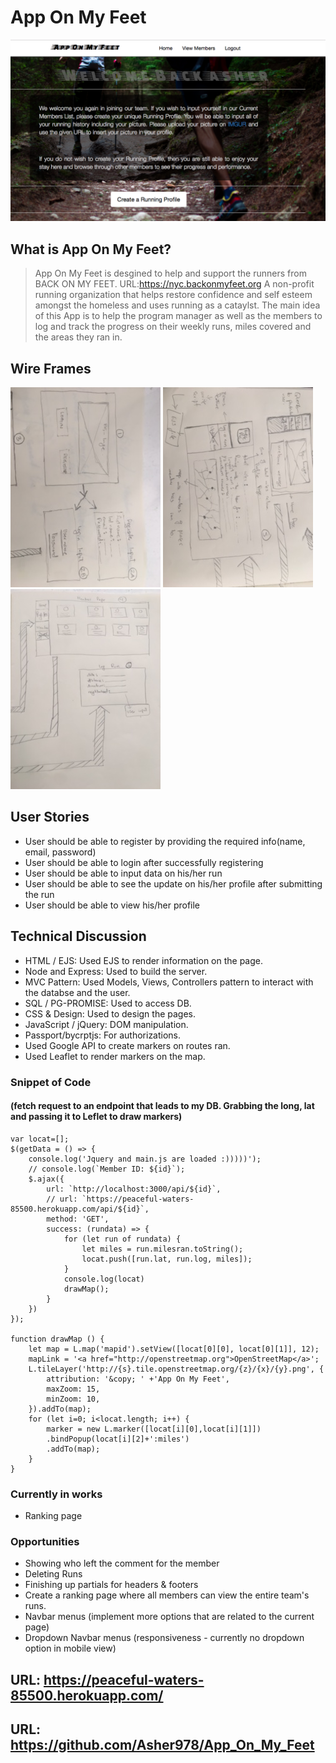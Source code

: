 # App On My Feet

![Screen Shot](https://github.com/Asher978/App_On_My_Feet/blob/master/assets/appScreenshot.png)

## What is App On My Feet?

> App On My Feet is desgined to help and support the runners from BACK ON MY FEET. URL:https://nyc.backonmyfeet.org A non-profit running organization that helps restore confidence and self esteem amongst the homeless and uses running as a cataylst. The main idea of this App is to help the program manager as well as the members to log and track the progress on their weekly runs, miles covered and the areas they ran in. 

## Wire Frames
![Screen Shot](https://github.com/Asher978/App_On_My_Feet/blob/master/assets/frame1.JPG)
![Screen Shot](https://github.com/Asher978/App_On_My_Feet/blob/master/assets/frame2.JPG)
![Screen Shot](https://github.com/Asher978/App_On_My_Feet/blob/master/assets/frame3.JPG)

## User Stories
  *  User should be able to register by providing the required info(name, email, password)
  *  User should be able to login after successfully registering
  *  User should be able to input data on his/her run
  *  User should be able to see the update on his/her profile after submitting the run
  *  User should be able to view his/her profile 


## Technical Discussion
  *  HTML / EJS: Used EJS to render information on the page.
  *  Node and Express: Used to build the server.
  *  MVC Pattern: Used Models, Views, Controllers pattern to interact with the databse and the user.
  *  SQL / PG-PROMISE: Used to access DB.
  *  CSS & Design: Used to design the pages.
  *  JavaScript / jQuery: DOM manipulation.
  *  Passport/bycrptjs: For authorizations.
  *  Used Google API to create markers on routes ran.
  *  Used Leaflet to render markers on the map.

### Snippet of Code
#### (fetch request to an endpoint that leads to my DB. Grabbing the long, lat and passing it to Leflet to draw markers)

``` 
var locat=[];
$(getData = () => {
    console.log('Jquery and main.js are loaded :)))))');
    // console.log(`Member ID: ${id}`);
    $.ajax({
        url: `http://localhost:3000/api/${id}`,
        // url: `https://peaceful-waters-85500.herokuapp.com/api/${id}`,
        method: 'GET',
        success: (rundata) => {
            for (let run of rundata) {
                let miles = run.milesran.toString();
                locat.push([run.lat, run.log, miles]);
            }   
            console.log(locat)
            drawMap();  
        }
    })
});

function drawMap () {
    let map = L.map('mapid').setView([locat[0][0], locat[0][1]], 12);
    mapLink = '<a href="http://openstreetmap.org">OpenStreetMap</a>';
    L.tileLayer('http://{s}.tile.openstreetmap.org/{z}/{x}/{y}.png', {
        attribution: '&copy; ' +'App On My Feet',
        maxZoom: 15,
        minZoom: 10,
    }).addTo(map);
    for (let i=0; i<locat.length; i++) {
        marker = new L.marker([locat[i][0],locat[i][1]])
        .bindPopup(locat[i][2]+':miles')
        .addTo(map);
    }
}
```

### Currently in works

*  Ranking page



### Opportunities 

*  Showing who left the comment for the member
*  Deleting Runs
*  Finishing up partials for headers & footers
*  Create a ranking page where all members can view the entire team's runs.
*  Navbar menus (implement more options that are related to the current page)
*  Dropdown Navbar menus (responsiveness - currently no dropdown option in mobile view)


## URL: https://peaceful-waters-85500.herokuapp.com/
## URL: https://github.com/Asher978/App_On_My_Feet